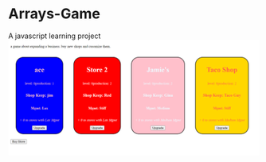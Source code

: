 # Arrays-Game
A javascript learning project
![Js Array Game Screenshot](https://raw.githubusercontent.com/RaincloudDev/Arrays-Game/main/jsArrayGameSS.png)
